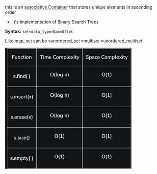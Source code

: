 this is an [associative Container](../1.STLContainersTypes) that stores unique elements in ascending order
- It's implementation of Binary Search Trees

**Syntax:**
`set<data_type>NameOfSet`

Like map, set can be 
	»unordered_set
	»multiset
	»unordered_multiset

![image](../images/setComplexity.png)


